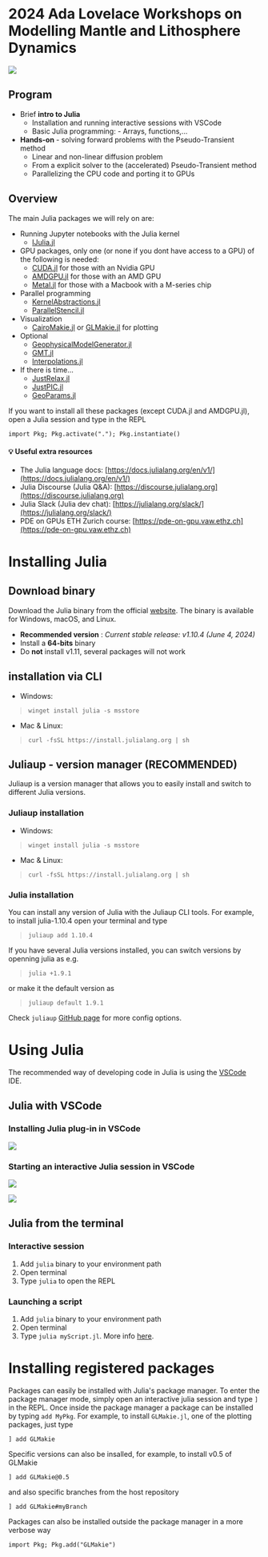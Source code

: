 # 2024 Ada Lovelace Workshops on Modelling Mantle and Lithosphere Dynamics
[![](figs/AdaLovelace.png)](https://meetings.copernicus.org/2024AdaLovelaceWorkshop/)

## Program

- Brief **intro to Julia**
  - Installation and running interactive sessions with VSCode
  - Basic Julia programming:
        - Arrays, functions,...
- **Hands-on** - solving forward problems with the Pseudo-Transient method
  - Linear and non-linear diffusion problem
  - From a explicit solver to the (accelerated) Pseudo-Transient method
  - Parallelizing the CPU code and porting it to GPUs

## Overview

The main Julia packages we will rely on are:
- Running Jupyter notebooks with the Julia kernel
  - [IJulia.jl]("https://github.com/JuliaLang/IJulia.jl")
- GPU packages, only one (or none if you dont have access to a GPU) of the following is needed:
  - [CUDA.jl](https://github.com/JuliaGPU/CUDA.jl) for those with an Nvidia GPU
  - [AMDGPU.jl](https://github.com/JuliaGPU/AMDGPU.jl) for those with an AMD GPU
  - [Metal.jl](https://github.com/JuliaGPU/Metal.jl) for those with a Macbook with a M-series chip
- Parallel programming
  - [KernelAbstractions.jl](https://github.com/JuliaGPU/KernelAbstractions.jl)
  - [ParallelStencil.jl](https://github.com/omlins/ParallelStencil.jl)
- Visualization  
  - [CairoMakie.jl](https://github.com/MakieOrg/Makie.jl) or [GLMakie.jl](https://github.com/MakieOrg/Makie.jl) for plotting
- Optional
  - [GeophysicalModelGenerator.jl](https://github.com/JuliaGeodynamics/GeophysicalModelGenerator.jl)
  - [GMT.jl]("https://github.com/GenericMappingTools/GMT.jl")
  - [Interpolations.jl]("https://github.com/JuliaMath/Interpolations.jl")
- If there is time...
  - [JustRelax.jl](https://github.com/PTsolvers/JustRelax.jl)
  - [JustPIC.jl](https://github.com/JuliaGeodynamics/JustPIC.jl)
  - [GeoParams.jl](https://github.com/JuliaGeodynamics/GeoParams.jl)

If you want to install all these packages (except CUDA.jl and AMDGPU.jl), open a Julia session and type in the REPL
```julia-repl
import Pkg; Pkg.activate("."); Pkg.instantiate()
```

#### :bulb: Useful extra resources
- The Julia language docs: [https://docs.julialang.org/en/v1/](https://docs.julialang.org/en/v1/)
- Julia Discourse (Julia Q&A): [https://discourse.julialang.org](https://discourse.julialang.org)
- Julia Slack (Julia dev chat): [https://julialang.org/slack/](https://julialang.org/slack/)
- PDE on GPUs ETH Zurich course: [https://pde-on-gpu.vaw.ethz.ch](https://pde-on-gpu.vaw.ethz.ch)

# Installing Julia

## Download binary

Download the Julia binary from the official [website](https://julialang.org/downloads/). The binary is available for Windows, macOS, and Linux.

- **Recommended version** : _Current stable release: v1.10.4 (June 4, 2024)_
- Install a **64-bits** binary
- Do **not** install v1.11, several packages will not work

##  installation via CLI

- Windows: 

>`winget install julia -s msstore`

- Mac & Linux:

> `curl -fsSL https://install.julialang.org | sh`

##  Juliaup - version manager (**RECOMMENDED**)

Juliaup is a version manager that allows you to easily install and switch to different Julia versions.

### Juliaup installation

- Windows: 

> `winget install julia -s msstore`

- Mac & Linux: 

> `curl -fsSL https://install.julialang.org | sh`

### Julia installation

You can install any version of Julia with the Juliaup CLI tools. For example, to install julia-1.10.4 open your terminal and type

>`juliaup add 1.10.4`

If you have several Julia versions installed, you can switch versions by openning julia as e.g.

>`julia +1.9.1`

or make it the default version as

>`juliaup default 1.9.1`

Check `juliaup` [GitHub page](https://github.com/JuliaLang/juliaup) for more config options.

# Using Julia

The recommended way of developing code in Julia is using the [VSCode](https://code.visualstudio.com/) IDE.

## Julia with VSCode

### Installing Julia plug-in in VSCode
![](Part1/figs/VSC_plugin.png)

### Starting an interactive Julia session in VSCode
![](Part1/figs/InteractiveSession1.png)

![](Part1/figs/InteractiveSession2.png)

## Julia from the terminal

### Interactive session

1. Add `julia` binary to your environment path
2. Open terminal
3. Type `julia` to open the REPL

### Launching a script
1. Add `julia` binary to your environment path
2. Open terminal
3. Type `julia myScript.jl`. More info [here](https://docs.julialang.org/en/v1/manual/command-line-interface/).


# Installing registered packages

Packages can easily be installed with Julia's package manager. To enter the package manager mode, simply open an interactive julia session and type `]` in the REPL. Once inside the package manager a package can be installed by typing `add MyPkg`. For example, to install `GLMakie.jl`, one of the plotting packages, just type
```julia-repl
] add GLMakie
```

Specific versions can also be insalled, for example, to install v0.5 of GLMakie
```julia-repl
] add GLMakie@0.5
```
and also specific branches from the host repository
```julia-repl
] add GLMakie#myBranch
```

Packages can also be installed outside the package manager in a more verbose way
```julia-repl
import Pkg; Pkg.add("GLMakie")
```
